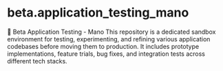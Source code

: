 # beta.application_testing_mano
🧪 Beta Application Testing - Mano  This repository is a dedicated sandbox environment for testing, experimenting, and refining various application codebases before moving them to production. It includes prototype implementations, feature trials, bug fixes, and integration tests across different tech stacks.
